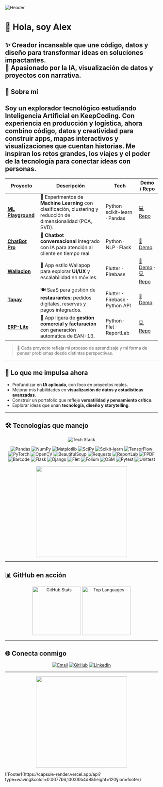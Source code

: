 

<!-- Banner superior -->
![Header](https://capsule-render.vercel.app/api?type=waving&color=0:00b4d8,100:0077b6&height=180&section=header&text=Alex%20Martín%20Peña&fontSize=35&fontColor=ffffff&fontAlignY=35)


# 👋 Hola, soy Alex
✨ **Creador incansable** que une **código, datos y diseño** para transformar ideas en soluciones impactantes.  
🚀 Apasionado por la **IA, visualización de datos y proyectos con narrativa**.
---


## 🌟 Sobre mí
Soy un **explorador tecnológico** estudiando **Inteligencia Artificial** en KeepCoding. Con experiencia en **producción y logística**, ahora combino código, datos y creatividad para construir **apps, mapas interactivos y visualizaciones** que cuentan historias. Me inspiran los retos grandes, los viajes y el poder de la tecnología para conectar ideas con personas.
---

| Proyecto | Descripción | Tech | Demo / Repo |
|----------|-------------|------|-------------|
| [**ML Playground**](https://github.com/amelanio/ml-playground) | 🤖 Experimentos de **Machine Learning** con clasificación, clustering y reducción de dimensionalidad (PCA, SVD). | Python · scikit-learn · Pandas | [💻 Repo](https://github.com/amelanio/ml-playground) |
| [**ChatBot Pro**](https://github.com/amelanio/chatbot-pro) | 💬 **Chatbot conversacional** integrado con IA para atención al cliente en tiempo real. | Python · NLP · Flask | [🤖 Demo](#) |
| [**Wallaclon**](https://github.com/amelanio/wallaclon) | 📱 App estilo Wallapop para explorar **UI/UX** y escalabilidad en móviles. | Flutter · Firebase | [🎥 Demo](#) · [💻 Repo](https://github.com/amelanio/wallaclon) |
| [**Tapay**](https://github.com/amelanio/tapay) | 🍽️ SaaS para gestión de **restaurantes**: pedidos digitales, reservas y pagos integrados. | Flutter · Firebase · Python API | [🍴 Demo](#) |
| [**ERP-Lite**](https://github.com/amelanio/erp-lite) | 🧾 App ligera de **gestión comercial y facturación** con generación automática de EAN-13. | Python · Flet · ReportLab | [💻 Repo](https://github.com/amelanio/erp-lite) |

> 🌱 Cada proyecto refleja mi proceso de aprendizaje y mi forma de pensar problemas desde distintas perspectivas.

---
## 🎯 Lo que me impulsa ahora
- Profundizar en **IA aplicada**, con foco en proyectos reales.  
- Mejorar mis habilidades en **visualización de datos y estadísticas avanzadas**.  
- Construir un portafolio que refleje **versatilidad y pensamiento crítico**.  
- Explorar ideas que unan **tecnología, diseño y storytelling**.

---
## 🛠 Tecnologías que manejo

<p align="center">
  <img src="https://skillicons.dev/icons?i=python,r,flutter,git,docker,postgresql" alt="Tech Stack" />
</p>

<p align="center">
  
  <!-- Datos y análisis -->
  <img src="https://img.shields.io/badge/-Pandas-150458?logo=pandas&logoColor=white" alt="Pandas"/>
  <img src="https://img.shields.io/badge/-NumPy-013243?logo=numpy&logoColor=white" alt="NumPy"/>
  <img src="https://img.shields.io/badge/-Matplotlib-11557c?logo=plotly&logoColor=white" alt="Matplotlib"/>
  <img src="https://img.shields.io/badge/-SciPy-8CAAE6?logo=scipy&logoColor=white" alt="SciPy"/>
  <img src="https://img.shields.io/badge/-scikit--learn-F7931E?logo=scikit-learn&logoColor=white" alt="Scikit-learn"/>

  <!-- Machine Learning & AI -->
  <img src="https://img.shields.io/badge/-TensorFlow-FF6F00?logo=tensorflow&logoColor=white" alt="TensorFlow"/>
  <img src="https://img.shields.io/badge/-PyTorch-EE4C2C?logo=pytorch&logoColor=white" alt="PyTorch"/>

  <!-- Automatización -->
  <img src="https://img.shields.io/badge/-OpenCV-5C3EE8?logo=opencv&logoColor=white" alt="OpenCV"/>
  <img src="https://img.shields.io/badge/-BeautifulSoup-3b7d44?logo=python&logoColor=white" alt="BeautifulSoup"/>
  <img src="https://img.shields.io/badge/-Requests-00599C?logo=python&logoColor=white" alt="Requests"/>
  <img src="https://img.shields.io/badge/-ReportLab-4B8BBE?logo=python&logoColor=white" alt="ReportLab"/>
  <img src="https://img.shields.io/badge/-FPDF-4B8BBE?logo=python&logoColor=white" alt="FPDF"/>
  <img src="https://img.shields.io/badge/-Barcode-4B8BBE?logo=python&logoColor=white" alt="Barcode"/>

  <!-- Desarrollo y web -->
  <img src="https://img.shields.io/badge/-Flask-000000?logo=flask&logoColor=white" alt="Flask"/>
  <img src="https://img.shields.io/badge/-Django-092E20?logo=django&logoColor=white" alt="Django"/>
  <img src="https://img.shields.io/badge/-Flet-02569B?logo=python&logoColor=white" alt="Flet"/>

  <!-- Mapas y geo -->
  <img src="https://img.shields.io/badge/-Folium-77B829?logo=python&logoColor=white" alt="Folium"/>
  <img src="https://img.shields.io/badge/-OpenStreetMap-7EBC6F?logo=openstreetmap&logoColor=white" alt="OSM"/>

  <!-- Testing -->
  <img src="https://img.shields.io/badge/-Pytest-0A9EDC?logo=pytest&logoColor=white" alt="Pytest"/>
  <img src="https://img.shields.io/badge/-Unittest-0A9EDC?logo=python&logoColor=white" alt="Unittest"/>
</p>
<p align="center">
  <img src="https://media.giphy.com/media/26tn33aiTi1jkl6H6/giphy.gif" width="300"/>
</p>



---



## 📊 GitHub en acción
<p align="center">
  <img src="https://github-readme-stats.vercel.app/api?username=amelanio&show_icons=true&theme=tokyonight" alt="GitHub Stats" height="160"/>
  <img src="https://github-readme-stats.vercel.app/api/top-langs/?username=amelanio&layout=compact&theme=tokyonight" alt="Top Languages" height="160"/>
</p>

---


## 🌐 Conecta conmigo
<p align="center">
  <a href="mailto:amelanio@gmail.com"><img src="https://img.shields.io/badge/Email-0078D4?style=for-the-badge&logo=microsoft-outlook&logoColor=white" alt="Email"></a>
  <a href="https://github.com/amelanio"><img src="https://img.shields.io/badge/GitHub-181717?style=for-the-badge&logo=github&logoColor=white" alt="GitHub"></a>
  <a href="https://www.linkedin.com/in/alejandro-martin-peña-74a555128/"><img src="https://img.shields.io/badge/LinkedIn-0077B5?style=for-the-badge&logo=linkedin&logoColor=white" alt="LinkedIn"></a>
</p>

---
<p align="center">
  <img src="https://media.giphy.com/media/26tn33aiTi1jkl6H6/giphy.gif" width="300"/>
</p>
<!-- Footer -->
![Footer](https://capsule-render.vercel.app/api?type=waving&color=0:0077b6,100:00b4d8&height=120&section=footer)
